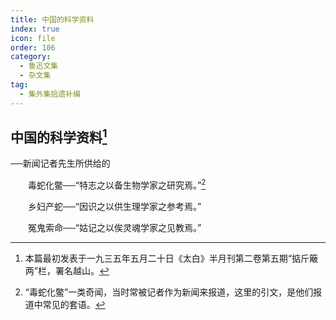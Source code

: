 ```yaml
---
title: 中国的科学资料
index: true
icon: file
order: 106
category:
  - 鲁迅文集
  - 杂文集
tag:  
  - 集外集拾遗补编
---
```


## 中国的科学资料[^①]

──新闻记者先生所供给的

　　毒蛇化鳖──“特志之以备生物学家之研究焉。”[^②]

　　乡妇产蛇──“因识之以供生理学家之参考焉。”

　　冤鬼索命──“姑记之以俟灵魂学家之见教焉。”

[^①]:本篇最初发表于一九三五年五月二十日《太白》半月刊第二卷第五期“掂斤簸两”栏，署名越山。

[^②]:“毒蛇化鳖”一类奇闻，当时常被记者作为新闻来报道，这里的引文，是他们报道中常见的套语。
